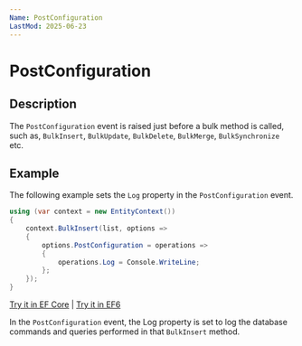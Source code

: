 ```yaml
---
Name: PostConfiguration
LastMod: 2025-06-23
---
```


# PostConfiguration

## Description

The `PostConfiguration` event is raised just before a bulk method is called, such as, `BulkInsert`, `BulkUpdate`, `BulkDelete`, `BulkMerge`, `BulkSynchronize` etc. 

## Example

The following example sets the `Log` property in the `PostConfiguration` event.
 
```csharp
using (var context = new EntityContext())
{
    context.BulkInsert(list, options =>
    {
        options.PostConfiguration = operations =>
        {
            operations.Log = Console.WriteLine;       
        };
    });
}
```

[Try it in EF Core](https://dotnetfiddle.net/5fPyFY) | [Try it in EF6](https://dotnetfiddle.net/8q6BdX)

In the `PostConfiguration` event, the Log property is set to log the database commands and queries performed in that `BulkInsert` method.
